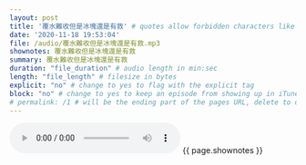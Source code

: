 ```yaml
---
layout: post
title: '覆水難收但是冰塊還是有救' # quotes allow forbidden characters like the colon
date: '2020-11-18 19:53:04'
file: /audio/覆水難收但是冰塊還是有救.mp3
shownotes: 覆水難收但是冰塊還是有救
summary: 覆水難收但是冰塊還是有救
duration: "file_duration" # audio length in min:sec
length: "file_length" # filesize in bytes
explicit: "no" # change to yes to flag with the explicit tag
block: "no" # change to yes to keep an episode from showing up in iTunes
# permalink: /1 # will be the ending part of the pages URL, delete to default to the title
---
```


<audio controls>
<source src="{{site.url}}{{site.baseurl}}{{ page.file }}" type="audio/x-mp3">
Your browser does not support the audio element.
</audio>
{{ page.shownotes }}
